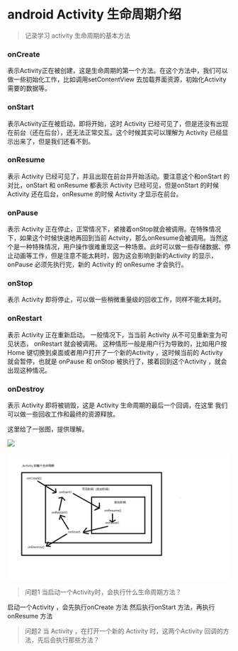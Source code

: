 # android Activity 生命周期介绍
> 记录学习 activity 生命周期的基本方法

### onCreate 
 表示Activity正在被创建，这是生命周期的第一个方法。在这个方法中，我们可以做一些初始化工作，比如调用setContentView 去加载界面资源，初始化Activity需要的数据等。

### onStart 
 表示Activity正在被启动，即将开始，这时 Activity 已经可见了，但是还没有出现在前台（还在后台），还无法正常交互。这个时候其实可以理解为 Activity 已经显示出来了，但是我们还看不到。

### onResume 
 表示 Activity 已经可见了，并且出现在前台并开始活动。要注意这个和onStart 的对比，onStart 和 onResume 都表示 Activity 已经可见，但是onStart 的时候 Activity 还在后台，onResume 的时候 Activity 才显示在前台。

### onPause
 表示 Activity 正在停止，正常情况下，紧接着onStop就会被调用。在特殊情况下，如果这个时候快速地再回到当前 Actvity，那么onResume会被调用。当然这个是一种特殊情况，用户操作很难重现这一种场景。此时可以做一些存储数据、停止动画等工作，但是注意不能太耗时，因为这会影响到新的Activity 的显示，onPause 必须先执行完，新的 Activity 的 onResume 才会执行。

### onStop
 表示 Activity 即将停止，可以做一些稍微重量级的回收工作，同样不能太耗时。

### onRestart 
 表示 Activity 正在重新启动。 一般情况下，当当前 Activity 从不可见重新变为可见状态， onRestart 就会被调用。 这种情形一般是用户行为导致的，比如用户按Home 键切换到桌面或者用户打开了一个新的Activity ，这时候当前的 Activity 就会暂停，也就是 onPause 和 onStop 被执行了，接着回到这个Activity ，就会出现这种情况。

### onDestroy
 表示 Activity 即将被销毁，这是 Activity 生命周期的最后一个回调，在这里  我们可以做一些回收工作和最终的资源释放。

 这里给了一张图，提供理解。

![](https://developer.android.google.cn/guide/components/images/activity_lifecycle.png?hl=zh-cn)

![](../asstes/imgs/activity_lifecycle.png)

> 问题1 当启动一个Activity时，会执行什么生命周期方法？

 启动一个Activity ，会先执行onCreate 方法 然后执行onStart 方法，再执行 onResume 方法

 > 问题2 当 Activity ，在打开一个新的 Activity 时，这两个Activity 回调的方法，先后会执行那些方法？


